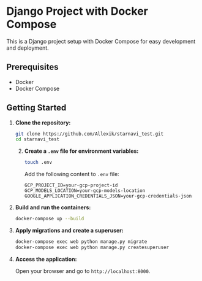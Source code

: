 # Django Project with Docker Compose

This is a Django project setup with Docker Compose for easy development and deployment.

## Prerequisites

- Docker
- Docker Compose

## Getting Started

1. **Clone the repository:**

    ```bash
    git clone https://github.com/Allexik/starnavi_test.git
    cd starnavi_test
    ```

   2. **Create a `.env` file for environment variables:**

       ```bash
       touch .env
       ```

       Add the following content to `.env` file:

       ```env
       GCP_PROJECT_ID=your-gcp-project-id
       GCP_MODELS_LOCATION=your-gcp-models-location
       GOOGLE_APPLICATION_CREDENTIALS_JSON=your-gcp-credentials-json
       ```

3. **Build and run the containers:**

    ```bash
    docker-compose up --build
    ```

4. **Apply migrations and create a superuser:**

    ```bash
    docker-compose exec web python manage.py migrate
    docker-compose exec web python manage.py createsuperuser
    ```

5. **Access the application:**

    Open your browser and go to `http://localhost:8000`.
